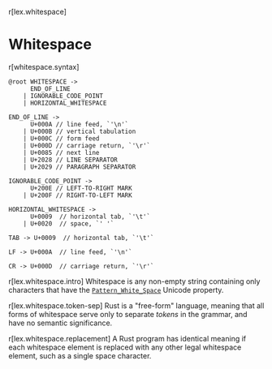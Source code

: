 r[lex.whitespace]
# Whitespace

r[whitespace.syntax]
```grammar,lexer
@root WHITESPACE ->
      END_OF_LINE
    | IGNORABLE_CODE_POINT
    | HORIZONTAL_WHITESPACE

END_OF_LINE ->
      U+000A // line feed, `'\n'`
    | U+000B // vertical tabulation
    | U+000C // form feed
    | U+000D // carriage return, `'\r'`
    | U+0085 // next line
    | U+2028 // LINE SEPARATOR
    | U+2029 // PARAGRAPH SEPARATOR

IGNORABLE_CODE_POINT ->
      U+200E // LEFT-TO-RIGHT MARK
    | U+200F // RIGHT-TO-LEFT MARK

HORIZONTAL_WHITESPACE ->
      U+0009  // horizontal tab, `'\t'`
    | U+0020  // space, `' '`

TAB -> U+0009  // horizontal tab, `'\t'`

LF -> U+000A  // line feed, `'\n'`

CR -> U+000D  // carriage return, `'\r'`
```

r[lex.whitespace.intro]
Whitespace is any non-empty string containing only characters that have the
[`Pattern_White_Space`] Unicode property.

r[lex.whitespace.token-sep]
Rust is a "free-form" language, meaning that all forms of whitespace serve only
to separate _tokens_ in the grammar, and have no semantic significance.

r[lex.whitespace.replacement]
A Rust program has identical meaning if each whitespace element is replaced
with any other legal whitespace element, such as a single space character.

[`Pattern_White_Space`]: https://www.unicode.org/reports/tr31/
